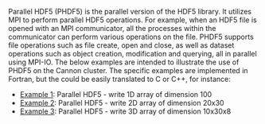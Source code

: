 Parallel HDF5 (PHDF5) is the parallel version of the HDF5 library. It utilizes MPI to perform parallel HDF5 operations. For example, when an HDF5 file is opened with an MPI communicator, all the processes within the communicator can perform various operations on the file. PHDF5 supports file operations such as file create, open and close, as well as dataset operations such as object creation, modification and querying, all in parallel using MPI-IO. The below examples are intended to illustrate the use of PHDF5 on the Cannon cluster. The specific examples are implemented in Fortran, but the could be easily translated to C or C++, for instance:

* [Example 1](Example1/): Parallel HDF5 - write 1D array of dimension 100
* [Example 2](Example2/): Parallel HDF5 - write 2D array of dimension 20x30 
* [Example 3](Example3/): Parallel HDF5 - write 3D array of dimension 10x30x8
